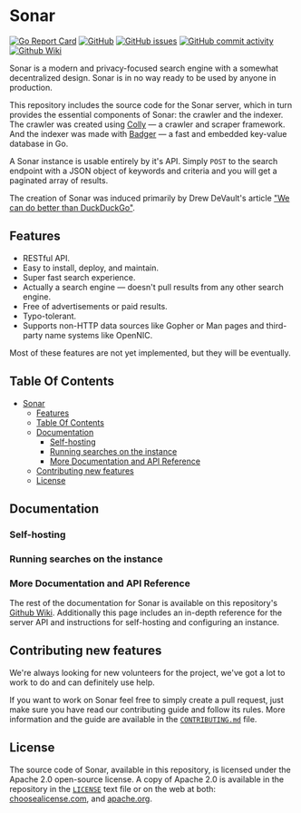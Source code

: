 # Sonar

[![Go Report Card](https://goreportcard.com/badge/github.com/lukewhrit/sonar)](https://goreportcard.com/report/github.com/lukewhrit/sonar) <!-- build status --> [![GitHub](https://img.shields.io/github/license/lukewhrit/sonar)](https://github.com/lukewhrit/sonar/blob/main/LICENSE) [![GitHub issues](https://img.shields.io/github/issues-raw/lukewhrit/sonar)](https://github.com/lukewhrit/sonar/issues) [![GitHub commit activity](https://img.shields.io/github/commit-activity/w/lukewhrit/sonar)](https://github.com/lukewhrit/sonar/commits/main) [![Github Wiki](https://img.shields.io/badge/-wiki-blue)](https://github.com/lukewhrit/sonar/wiki)

Sonar is a modern and privacy-focused search engine with a somewhat decentralized design. Sonar is in no way ready to be used by anyone in production.

This repository includes the source code for the Sonar server, which in turn provides the essential components of Sonar: the crawler and the indexer. The crawler was created using [Colly](https://github.com/gocolly/colly) &mdash; a crawler and scraper framework. And the indexer was made with [Badger](https://github.com/dgraph-io/badger) &mdash; a fast and embedded key-value database in Go.

A Sonar instance is usable entirely by it's API. Simply `POST` to the search endpoint with a JSON object of keywords and criteria and you will get a paginated array of results.

The creation of Sonar was induced primarily by Drew DeVault's article ["We can do better than DuckDuckGo"](https://drewdevault.com/2020/11/17/Better-than-DuckDuckGo.html).

## Features

* RESTful API.
* Easy to install, deploy, and maintain.
* Super fast search experience.
* Actually a search engine &mdash; doesn't pull results from any other search engine.
* Free of advertisements or paid results.
* Typo-tolerant.
* Supports non-HTTP data sources like Gopher or Man pages and third-party name systems like OpenNIC.

Most of these features are not yet implemented, but they will be eventually.

## Table Of Contents

- [Sonar](#sonar)
  - [Features](#features)
  - [Table Of Contents](#table-of-contents)
  - [Documentation](#documentation)
    - [Self-hosting](#self-hosting)
    - [Running searches on the instance](#running-searches-on-the-instance)
    - [More Documentation and API Reference](#more-documentation-and-api-reference)
  - [Contributing new features](#contributing-new-features)
  - [License](#license)

## Documentation

### Self-hosting
### Running searches on the instance

### More Documentation and API Reference

The rest of the documentation for Sonar is available on this repository's [Github Wiki](https://github.com/lukewhrit/sonar/wiki). Additionally this page includes an in-depth reference for the server API and instructions for self-hosting and configuring an instance.

## Contributing new features

We're always looking for new volunteers for the project, we've got a lot to work to do and can definitely use help.

If you want to work on Sonar feel free to simply create a pull request, just make sure you have read our contributing guide and follow its rules. More information and the guide are available in the [`CONTRIBUTING.md`](CONTRIBUTING.md) file.

## License

The source code of Sonar, available in this repository, is licensed under the Apache 2.0 open-source license. A copy of Apache 2.0 is available in the repository in the [`LICENSE`](LICENSE) text file or on the web at both: [choosealicense.com](https://choosealicense.com/licenses/apache-2.0), and [apache.org](https://www.apache.org/licenses/LICENSE-2.0).
